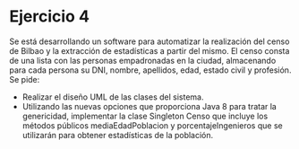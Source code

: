 # Ejercicio 4
Se está desarrollando un software para automatizar la realización del censo de Bilbao y la extracción de estadísticas a partir del mismo. El censo consta de una lista con las personas empadronadas en la ciudad, almacenando para cada persona su DNI, nombre, apellidos, edad, estado civil y profesión.
Se pide:

+ Realizar el diseño UML de las clases del sistema.
+ Utilizando las nuevas opciones que proporciona Java 8 para tratar la genericidad, implementar la clase Singleton Censo que incluye los métodos públicos mediaEdadPoblacion y porcentajeIngenieros que se utilizarán para obtener estadísticas de la población.